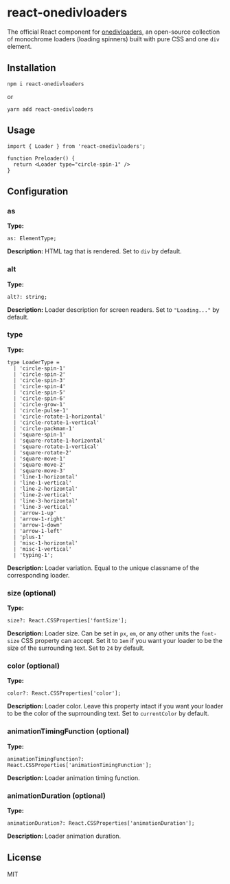 # react-onedivloaders

The official React component for [onedivloaders](https://onedivloaders.vercel.app), an open-source collection of monochrome loaders (loading spinners) built with pure CSS and one `div` element.

## Installation

```
npm i react-onedivloaders
```

or

```
yarn add react-onedivloaders
```

## Usage

```
import { Loader } from 'react-onedivloaders';

function Preloader() {
  return <Loader type="circle-spin-1" />
}
```

## Configuration

### as

**Type:**

```
as: ElementType;
```

**Description:** HTML tag that is rendered. Set to `div` by default.

### alt

**Type:**

```
alt?: string;
```

**Description:** Loader description for screen readers. Set to `"Loading..."` by default.

### type

**Type:**

```
type LoaderType =
  | 'circle-spin-1'
  | 'circle-spin-2'
  | 'circle-spin-3'
  | 'circle-spin-4'
  | 'circle-spin-5'
  | 'circle-spin-6'
  | 'circle-grow-1'
  | 'circle-pulse-1'
  | 'circle-rotate-1-horizontal'
  | 'circle-rotate-1-vertical'
  | 'circle-packman-1'
  | 'square-spin-1'
  | 'square-rotate-1-horizontal'
  | 'square-rotate-1-vertical'
  | 'square-rotate-2'
  | 'square-move-1'
  | 'square-move-2'
  | 'square-move-3'
  | 'line-1-horizontal'
  | 'line-1-vertical'
  | 'line-2-horizontal'
  | 'line-2-vertical'
  | 'line-3-horizontal'
  | 'line-3-vertical'
  | 'arrow-1-up'
  | 'arrow-1-right'
  | 'arrow-1-down'
  | 'arrow-1-left'
  | 'plus-1'
  | 'misc-1-horizontal'
  | 'misc-1-vertical'
  | 'typing-1';
```

**Description:** Loader variation. Equal to the unique classname of the corresponding loader.

### size (optional)

**Type:**

```
size?: React.CSSProperties['fontSize'];
```

**Description:** Loader size. Can be set in `px`, `em`, or any other units the `font-size` CSS property can accept. Set it to `1em` if you want your loader to be the size of the surrounding text. Set to `24` by default.

### color (optional)

**Type:**

```
color?: React.CSSProperties['color'];
```

**Description:** Loader color. Leave this property intact if you want your loader to be the color of the suprrounding text. Set to `currentColor` by default.

### animationTimingFunction (optional)

**Type:**

```
animationTimingFunction?: React.CSSProperties['animationTimingFunction'];
```

**Description:** Loader animation timing function.

### animationDuration (optional)

**Type:**

```
animationDuration?: React.CSSProperties['animationDuration'];
```

**Description:** Loader animation duration.

## License

MIT
